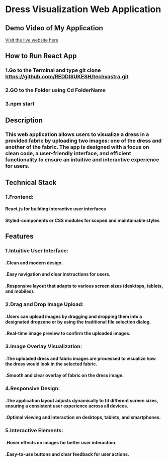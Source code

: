 # Dress Visualization Web Application

## Demo Video of My Application
[Visit the live website here](https://drive.google.com/file/d/1U75f9SbTOjxEtx8GFkt9xE5BggN0cSI9/view?usp=sharing)

## How to Run React App
### 1.Go to the Terminal and type git clone https://github.com/REDDISUKESH/techvastra.git
### 2.GO to the Folder using Cd FolderName
### 3.npm start


## Description
### This web application allows users to visualize a dress in a provided fabric by uploading two images: one of the dress and another of the fabric. The app is designed with a focus on clean code, a user-friendly interface, and efficient functionality to ensure an intuitive and interactive experience for users.

## Technical Stack
### 1.Frontend:
#### React.js for building interactive user interfaces
#### Styled-components or CSS modules for scoped and maintainable styles

## Features
### 1.Intuitive User Interface:
#### .Clean and modern design.
#### .Easy navigation and clear instructions for users.
#### .Responsive layout that adapts to various screen sizes (desktops, tablets, and mobiles).

### 2.Drag and Drop Image Upload:
#### .Users can upload images by dragging and dropping them into a designated dropzone or by using the traditional file selection dialog.
#### .Real-time image preview to confirm the uploaded images.

### 3.Image Overlay Visualization:
#### .The uploaded dress and fabric images are processed to visualize how the dress would look in the selected fabric.
#### .Smooth and clear overlay of fabric on the dress image.

### 4.Responsive Design:
#### .The application layout adjusts dynamically to fit different screen sizes, ensuring a consistent user experience across all devices.
#### .Optimal viewing and interaction on desktops, tablets, and smartphones.

### 5.Interactive Elements:
#### .Hover effects on images for better user interaction.
#### .Easy-to-use buttons and clear feedback for user actions.


